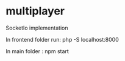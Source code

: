 # multiplayer
SocketIo implementation

In frontend folder run: php -S localhost:8000

In main folder : npm start
